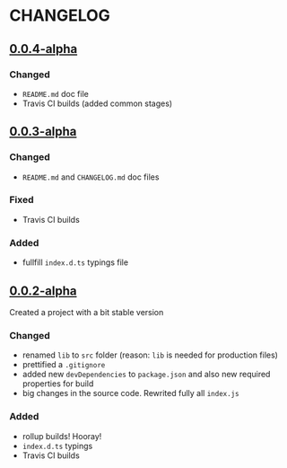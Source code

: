 # CHANGELOG

<!-- TEMPLATE OF NEW VERSION -->

<!-- 
## [VERSION](https://github.com/acacode/react-stonex/releases/tag/VERSION)

### Changed
### Fixed
### Added
### Removed
 -->

## [0.0.4-alpha](https://github.com/acacode/react-stonex/releases/tag/0.0.4-alpha)

### Changed
- `README.md` doc file
- Travis CI builds (added common stages)


## [0.0.3-alpha](https://github.com/acacode/react-stonex/releases/tag/0.0.3-alpha)

### Changed
- `README.md` and `CHANGELOG.md` doc files
### Fixed
- Travis CI builds
### Added
- fullfill `index.d.ts` typings file  


## [0.0.2-alpha](https://github.com/acacode/react-stonex/releases/tag/0.0.2-alpha)

Created a project with a bit stable version


### Changed  
- renamed `lib` to `src` folder (reason: `lib` is needed for production files)  
- prettified a `.gitignore`
- added new `devDependencies` to `package.json` and also new required properties for build
- big changes in the source code. Rewrited fully all `index.js`

### Added  
- rollup builds! Hooray!
- `index.d.ts` typings
- Travis CI builds
